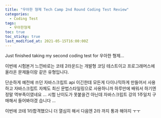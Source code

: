 ```yaml
---
title: "우아한 형제 Tech Camp 2nd Round Coding Test Review"
categories:
  - Coding Test
tags:
  - 우아한형제
toc: true
toc_sticky: true
last_modified_at: 2021-05-15T16:00:00Z
---
```


Just finished taking my second coding test for 우아한 형제...

이번에 시험본거 느낀바로는 코테 2라운드는 개발형 코딩 테스트이고 프로그래머스에 올라온 문제들이랑 같은 유형입니다. 

단순하게 예전에 쓰던 자바스크립트 api 이긴한데 모든게 다이나믹하게 만들어서 사용하고 자바스크립트 자체도 최신 문법스타일링으로 사용하니까 하루만에 배워서 하기엔 정말 역부족이였네요 ... 
시험 난이도가 못붙을건 아닌데 자바스크립트 강의 1주일치 구매해서 들어봐야겠 습니다 ... 

이번에 코테 1라합격했으니 더 열심히 해서 다음엔 2라 까지 통과 해야지 ㅜㅜ 